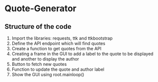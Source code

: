 # Quote-Generator
## Structure of the code
1. Import the libraries: requests, ttk and ttkbootstrap
2. Define the API endpoint which will find quotes
3. Create a function to get quotes from the API
4. Creating a frame in the GUI to add a label to the quote to be displayed and another to display the author
5. Button to fetch new quotes
6. Function to update the quote and author label
7. Show the GUI using root.mainloop()
